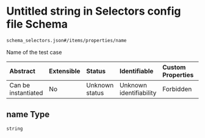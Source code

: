 # Untitled string in Selectors config file Schema

```txt
schema_selectors.json#/items/properties/name
```

Name of the test case

| Abstract            | Extensible | Status         | Identifiable            | Custom Properties | Additional Properties | Access Restrictions | Defined In                                                                              |
| :------------------ | :--------- | :------------- | :---------------------- | :---------------- | :-------------------- | :------------------ | :-------------------------------------------------------------------------------------- |
| Can be instantiated | No         | Unknown status | Unknown identifiability | Forbidden         | Allowed               | none                | [schema\_selectors.json\*](../lib/schemas/schema_selectors.json "open original schema") |

## name Type

`string`

